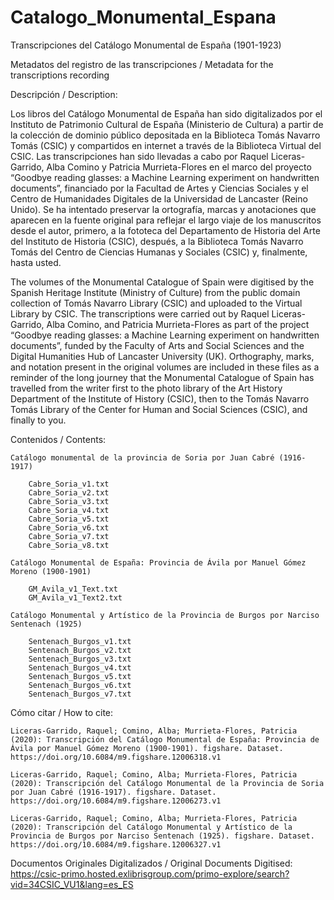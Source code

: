 # Catalogo_Monumental_Espana
Transcripciones del Catálogo Monumental de España (1901-1923)


Metadatos del registro de las transcripciones / Metadata for the transcriptions recording 

Descripción / Description:

Los libros del Catálogo Monumental de España han sido digitalizados por el Instituto de Patrimonio Cultural de España (Ministerio de Cultura) a partir de la colección de dominio público depositada en la Biblioteca Tomás Navarro Tomás (CSIC) y compartidos en internet a través de la Biblioteca Virtual del CSIC. 
Las transcripciones han sido llevadas a cabo por Raquel Liceras-Garrido, Alba Comino y Patricia Murrieta-Flores en el marco del proyecto “Goodbye reading glasses: a Machine Learning experiment on handwritten documents”, financiado por la Facultad de Artes y Ciencias Sociales y el Centro de Humanidades Digitales de la Universidad de Lancaster (Reino Unido). 
Se ha intentado preservar la ortografía, marcas y anotaciones que aparecen en la fuente original para reflejar el largo viaje de los manuscritos desde el autor, primero, a la fototeca del Departamento de Historia del Arte del Instituto de Historia (CSIC), después, a la Biblioteca Tomás Navarro Tomás del Centro de Ciencias Humanas y Sociales (CSIC) y, finalmente, hasta usted.


The volumes of the Monumental Catalogue of Spain were digitised by the Spanish Heritage Institute (Ministry of Culture) from the public domain collection of Tomás Navarro Library (CSIC) and uploaded to the Virtual Library by CSIC. 
The transcriptions were carried out by Raquel Liceras-Garrido, Alba Comino, and Patricia Murrieta-Flores as part of the project “Goodbye reading glasses: a Machine Learning experiment on handwritten documents”, funded by the Faculty of Arts and Social Sciences and the Digital Humanities Hub of Lancaster University (UK). 
Orthography, marks, and notation present in the original volumes are included in these files as a reminder of the long journey that the Monumental Catalogue of Spain has travelled from the writer first to the photo library of the Art History Department of the Institute of History (CSIC), then to the Tomás Navarro Tomás Library of the Center for Human and Social Sciences (CSIC), and finally to you.


Contenidos / Contents: 

	Catálogo monumental de la provincia de Soria por Juan Cabré (1916-1917)

		Cabre_Soria_v1.txt
		Cabre_Soria_v2.txt
		Cabre_Soria_v3.txt
		Cabre_Soria_v4.txt
		Cabre_Soria_v5.txt
		Cabre_Soria_v6.txt
		Cabre_Soria_v7.txt
		Cabre_Soria_v8.txt

	Catálogo Monumental de España: Provincia de Ávila por Manuel Gómez Moreno (1900-1901)

		GM_Avila_v1_Text.txt
		GM_Avila_v1_Text2.txt

	Catálogo Monumental y Artístico de la Provincia de Burgos por Narciso Sentenach (1925)

		Sentenach_Burgos_v1.txt
		Sentenach_Burgos_v2.txt
		Sentenach_Burgos_v3.txt
		Sentenach_Burgos_v4.txt
		Sentenach_Burgos_v5.txt
		Sentenach_Burgos_v6.txt
		Sentenach_Burgos_v7.txt


Cómo citar / How to cite: 

	Liceras-Garrido, Raquel; Comino, Alba; Murrieta-Flores, Patricia (2020): Transcripción del Catálogo Monumental de España: Provincia de Ávila por Manuel Gómez Moreno (1900-1901). figshare. Dataset. https://doi.org/10.6084/m9.figshare.12006318.v1
  
	Liceras-Garrido, Raquel; Comino, Alba; Murrieta-Flores, Patricia (2020): Transcripción del Catálogo Monumental de la Provincia de Soria por Juan Cabré (1916-1917). figshare. Dataset. https://doi.org/10.6084/m9.figshare.12006273.v1
  
	Liceras-Garrido, Raquel; Comino, Alba; Murrieta-Flores, Patricia (2020): Transcripción del Catálogo Monumental y Artístico de la Provincia de Burgos por Narciso Sentenach (1925). figshare. Dataset. https://doi.org/10.6084/m9.figshare.12006327.v1


Documentos Originales Digitalizados / Original Documents Digitised: https://csic-primo.hosted.exlibrisgroup.com/primo-explore/search?vid=34CSIC_VU1&lang=es_ES

